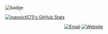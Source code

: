 ![badge](https://tryhackme-badges.s3.amazonaws.com/joao573.png)

[![joaovict573's GitHub Stats](https://github-readme-stats.vercel.app/api?username=corshinecorshine&show_icons=true&theme=dracula)](https://github.com/joaovict573)


<p align="center">
<a href="mailto:jvictor.express2@gmail.com"><img alt="Email" src="https://img.shields.io/badge/Email-blue?style=flat-square&logo=gmail"></a>
<a href="https://www.youtube.com/watch?v=dQw4w9WgXcQ"><img alt="Website" src="https://img.shields.io/badge/Website-blue?style=flat-square&logo=google-chrome"></a>
